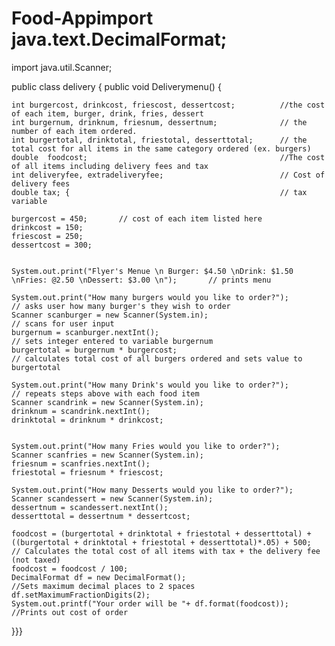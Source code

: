 # Food-Appimport java.text.DecimalFormat;
import java.util.Scanner;

public class delivery {
	public void Deliverymenu() {

	int burgercost, drinkcost, friescost, dessertcost;			//the cost of each item, burger, drink, fries, dessert
	int burgernum, drinknum, friesnum, dessertnum;				// the number of each item ordered.
	int burgertotal, drinktotal, friestotal, desserttotal;		// the total cost for all items in the same category ordered (ex. burgers)
	double	foodcost;											//The cost of all items including delivery fees and tax
	int deliveryfee, extradeliveryfee;							// Cost of delivery fees
	double tax; {												// tax variable
	
	burgercost = 450;		// cost of each item listed here
	drinkcost = 150;
	friescost = 250;
	dessertcost = 300;
			
	
	System.out.print("Flyer's Menue \n Burger: $4.50 \nDrink: $1.50 \nFries: @2.50 \nDessert: $3.00 \n");		// prints menu
	
	System.out.print("How many burgers would you like to order?");												// asks user how many burger's they wish to order
	Scanner scanburger = new Scanner(System.in);																// scans for user input
	burgernum = scanburger.nextInt();																			// sets integer entered to variable burgernum
	burgertotal = burgernum * burgercost;																		// calculates total cost of all burgers ordered and sets value to burgertotal
			
	System.out.print("How many Drink's would you like to order?");												// repeats steps above with each food item
	Scanner scandrink = new Scanner(System.in);
	drinknum = scandrink.nextInt();
	drinktotal = drinknum * drinkcost;
			
	
	System.out.print("How many Fries would you like to order?");
	Scanner scanfries = new Scanner(System.in);
	friesnum = scanfries.nextInt();
	friestotal = friesnum * friescost;

	System.out.print("How many Desserts would you like to order?");
	Scanner scandessert = new Scanner(System.in);
	dessertnum = scandessert.nextInt();
	desserttotal = dessertnum * dessertcost;
	
	foodcost = (burgertotal + drinktotal + friestotal + desserttotal) + ((burgertotal + drinktotal + friestotal + desserttotal)*.05) + 500;		// Calculates the total cost of all items with tax + the delivery fee (not taxed)
	foodcost = foodcost / 100;
	DecimalFormat df = new DecimalFormat();																										//Sets maximum decimal places to 2 spaces
	df.setMaximumFractionDigits(2);
	System.out.printf("Your order will be "+ df.format(foodcost));																				//Prints out cost of order
}}}
